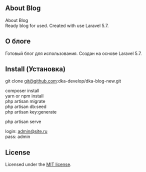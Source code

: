 ## About Blog
About Blog<br />
Ready blog for used. Created with use Laravel 5.7.

## О блоге
Готовый блог для использования. Создан на основе Laravel 5.7.

## Install (Установка)
git clone git@github.com:dka-develop/dka-blog-new.git<br />

composer install<br />
yarn or npm install<br />
php artisan migrate<br />
php artisan db:seed<br />
php artisan key:generate<br />

php artisan serve<br />

login: admin@site.ru<br />
pass: admin

## License
Licensed under the [MIT license](http://opensource.org/licenses/MIT).
